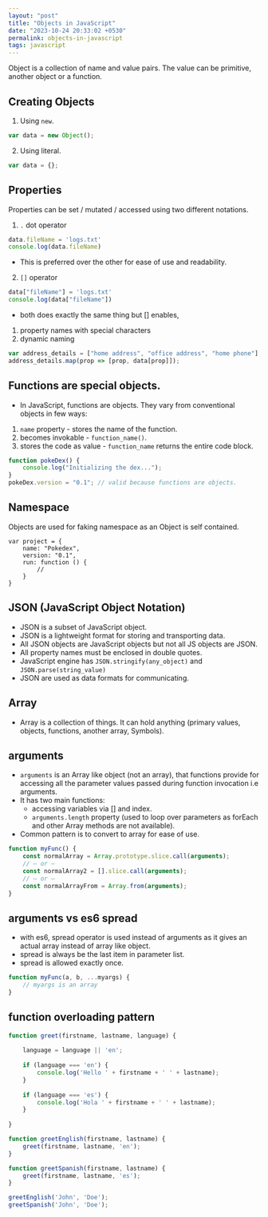 ```yaml
---
layout: "post"
title: "Objects in JavaScript"
date: "2023-10-24 20:33:02 +0530"
permalink: objects-in-javascript
tags: javascript
---
```


Object is a collection of name and value pairs. The value can be primitive, another object or a function.

## Creating Objects

1. Using `new`.

```javascript
var data = new Object();
```

2. Using literal.

```javascript
var data = {};
```

## Properties

Properties can be set / mutated / accessed using two different notations.

1. `.` dot operator

```javascript
data.fileName = 'logs.txt'
console.log(data.fileName)
```

- This is preferred over the other for ease of use and readability.

2. `[]` operator

```javascript
data["fileName"] = 'logs.txt'
console.log(data["fileName"])
```

- both does exactly the same thing but [] enables, 

1. property names with special characters
2. dynamic naming

```javascript
var address_details = ["home address", "office address", "home phone"];
address_details.map(prop => [prop, data[prop]]);
```

## Functions are special objects.

- In JavaScript, functions are objects. They vary from conventional objects in few ways:
1. `name` property - stores the name of the function.
2. becomes invokable - `function_name()`.
3. stores the code as value - `function_name` returns the entire code block.

```javascript
function pokeDex() {
    console.log("Initializing the dex...");
}
pokeDex.version = "0.1"; // valid because functions are objects.
```

## Namespace

Objects are used for faking namespace as an Object is self contained.

```
var project = {
    name: "Pokedex",
    version: "0.1",
    run: function () {
        //
    }
}
```

## JSON (JavaScript Object Notation)

- JSON is a subset of JavaScript object.
- JSON is a lightweight format for storing and transporting data.
- All JSON objects are JavaScript objects but not all JS objects are JSON.
- All property names must be enclosed in double quotes.
- JavaScript engine has `JSON.stringify(any_object)` and `JSON.parse(string_value)`
- JSON are used as data formats for communicating.

## Array

- Array is a collection of things. It can hold anything (primary values, objects, functions, another array, Symbols).

## arguments

- `arguments` is an Array like object (not an array), that functions provide for accessing all the parameter values passed during function invocation i.e arguments.
- It has two main functions:
    - accessing variables via [] and index.
    - `arguments.length` property (used to loop over parameters as forEach and other Array methods are not available).
- Common pattern is to convert to array for ease of use.

```javascript
function myFunc() {
    const normalArray = Array.prototype.slice.call(arguments);
    // — or —
    const normalArray2 = [].slice.call(arguments);
    // — or —
    const normalArrayFrom = Array.from(arguments);
}
```

## arguments vs es6 spread

- with es6, spread operator is used instead of arguments as it gives an actual array instead of array like object.
- spread is always be the last item in parameter list.
- spread is allowed exactly once.

```javascript
function myFunc(a, b, ...myargs) {
    // myargs is an array
}
```

## function overloading pattern

```javascript
function greet(firstname, lastname, language) {
        
    language = language || 'en';
    
    if (language === 'en') {
        console.log('Hello ' + firstname + ' ' + lastname);   
    }
    
    if (language === 'es') {
        console.log('Hola ' + firstname + ' ' + lastname);   
    }
    
}

function greetEnglish(firstname, lastname) {
    greet(firstname, lastname, 'en');   
}

function greetSpanish(firstname, lastname) {
    greet(firstname, lastname, 'es');   
}

greetEnglish('John', 'Doe');
greetSpanish('John', 'Doe');
```
